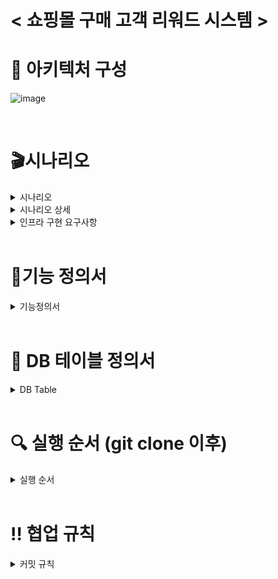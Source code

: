 # < 쇼핑몰 구매 고객 리워드 시스템 >
# 📄 아키텍처 구성
![image](https://user-images.githubusercontent.com/118877424/227402385-93f24094-9a1d-4bb9-b732-1fc5aa601674.png)

<br/>

# 🎬시나리오 
<details>
<summary>시나리오</summary>

<!-- summary 아래 한칸 공백 두어야함 -->
이커머스 업체인 샵스테이츠는 각종 굿즈를 판매하는 온라인 쇼핑몰을 운영하고 있습니다. 샵스테이츠는 충성 고객에 대한 이벤트를 기획하였습니다.

데일리 출석 이벤트를 제공하여, 꾸준히 방문 인증을 하는 고객에 대해 리워드를 제공하는 것이 목표입니다.

이를 위해서 기존에 잘 운영되고 있던 쇼핑몰 사이트 위에, 데일리 출석 이벤트를 위해 별도의 시스템을 구축하려고자 합니다.
</details>

<details>
<summary>시나리오 상세</summary>

<!-- summary 아래 한칸 공백 두어야함 -->
1. 이벤트 기간 : 2023년 3월 1일 ~ 3월 14일 (사용자는 총 14가지의 리워드 상품(상품고정)을 수령할 수 있다.)
2. 출석에 대한 리워드 수령 관련 내용
~~- **사용자**는 출석인증을 완료한 후 누적된 출석일에 해당하는 리워드 상품을 출석인증 완료와 동시에 상품을 수령할 수 있다.~~
- **사용자**는 출석인증을 통하여 인증용 토큰을 받은후 추가적으로 출석체크를 요청하면서 리워드 상품을 수령한다.  
- 리워드 항목은 아래 14가지로 고정되어 있다.
- 리워드 상품별 수령 횟수는 1회로 제한 된다.
- 🎁 누석 출석일 별 상품 목록
    
    
    | 누적 출석일 | 상 품 명 |
    | --- | --- |
    | 1 | 아이폰 14 |
    | 2 | 에어팟 맥스 2 |
    | 3 | MacBook Pro |
    | 4 | 금 10돈 |
    | 5 | 안희찬과의 데이트권 |
    | 6 | 이승준과의 식사 데이트권 |
    | 7 | 서영준과의 쇼핑 데이트권 |
    | 8 | 이창원과의 데이트권 |
    | 9 | 현금 1000 만원 |
    | 10 | KIA 스포티지 |
    | 11 | 에르메스 핸드백  |
    | 12 | 제네시스 GV80 |
    | 13 | 포르쉐 911 |
    | 14 | 롤스로이스 |
1. **사용자**는 이름/이메일/전화번호를 입력하여 출석 인증을 요청할 수 있다.
- 출석 인증 완료와 동시에 출석횟수 증가(일 1회 제한) 및 리워드 상품 수령
2. **사용자**는 자신의 출석 내역을 조회할 수 있다.
- 이벤트가 시작된 3월 1일 부터의 당일 까지의 출석횟수 조회
3. **사용자**는 본인이 수령가능한 리워드 상품을 조회할 수 있다.
- 리워드 상품 조회 시 누적 출석일별 상품 목록 14가지 조회
4. **리워드 시스템 관리자**는 고객(전체)의 출석 현황을 알 수 있다.
- 전체 고객의 이름, 출석일수를 불러온다.
5. **리워드 시스템 관리자**는 고객의 리워드 현황을 알 수 있다.
- 전체 고객의 이름, 수령한 리워드 내역을 확인 할 수 있다.
6. **리워드 시스템 관리자**는 고객 정보에 문제가 있을 시 수정을 할 수 있다.
7. **리워드 시스템 관리자**는 상품 수량을 임의적으로 수정 할 수 있다.
- 리워드 수량은 0~10 까지 조절할 수 있다. 
8. 사용자가 리워드 상품을 수령 할 때 리워드 상품 수량이 부족할 시 자동적으로 수량이 조절된다.
- 리워드 상품 수량이 3개 이하 까지 소모 됐을 경우 10개로 자동 충전 된다.
9. 리워드 상품 수량이 부족하여 자동 충전됨과 동시에 관리자에게 e-mail 로 충전 완료 메일이 전송된다.
10. ~~예시~~
    1. ~~김코딩  사용자의 출석 및 리워드 상품 수령~~
        - ~~출석 인증 필요 정보
        - name = 김코딩
        - email = asd123@gmail.com
        - phoneNum = 01012341234~~
        - ~~if) 1, 3, 5, 7, 10, 11, 12, 14일 출석
        - 누적 출석일 : 8일
        - 수령 가능 리워드 상품 : 1~8일차까지의 상품~~
</details>

<details>
<summary>인프라 구현 요구사항</summary>

<!-- summary 아래 한칸 공백 두어야함 -->
1. 사용자 인증 시스템과 리워드 시스템은 별개의 도메인으로 설계해야 합니다.
2. 두 개의 시스템은 느슨하게 결합되어야 합니다.
3. 모든 서버는 컨테이너 환경 또는 서버리스로 구현되어야 합니다.
4. 시스템 전반의 가용성을 고려해야 합니다.
5. 리워드 시스템 구현이 CI/CD에 의해 자동화되어야 합니다.
6. IaC화가 진행되어야 합니다.
</details>

<br/>

# 📑기능 정의서
<details>
<summary>기능정의서</summary>

<!-- summary 아래 한칸 공백 두어야함 -->
![image](https://user-images.githubusercontent.com/118877424/229817873-5a9ff210-7ff9-4031-a4f8-59c644a37156.png)

</details>

<br/>

# 💾 DB 테이블 정의서
<details>
<summary>DB Table</summary>

<!-- summary 아래 한칸 공백 두어야함 -->
![image](https://user-images.githubusercontent.com/99157446/226222967-4cda5155-292c-412c-9f81-2431d28540c5.png)
![image](https://user-images.githubusercontent.com/99157446/226222989-223c7e10-1541-4f2f-b646-b058919db1a6.png)
![image](https://user-images.githubusercontent.com/99157446/226233871-824af74a-970a-4900-acdb-5453b50fa2f8.png)

</details>

<br/>


# 🔍 실행 순서 (git clone 이후)
<details>
<summary>실행 순서</summary>

<!-- summary 아래 한칸 공백 두어야함 -->
* 첫번째. login-check-lambda 디렉토리
  1. npm install
  2. sls deploy          
  3. sls dynamodb:seed  // dynamoDB 테이블 생성 (userTable.json 소스 기반)

* 두번째. StockIncreaseLambda 디렉토리
  1. serverless plugin install -n serverless-lift 
  2. sls deploy

* 세번째. Admin-Control-Lambda 디렉토리
  1. sls deploy

* 네번째. clientFunction 디렉토리
  1. 소스코드 수정 후 git push 시 GitAction 을 통하여 설정된 AWS 계정의 ECR 레포지토리로 이미지 업로드 됨
  2. ECS Task 및 Service 의 배포 버전 개정 진행

* 다섯번째. 서비스 이용 (Postman 이용)
  1. 사용자 출석 인증 요청
    => POST : <ECS퍼블릭주소>:3000/user/attendance
    => Body : 인증 정보 입력
```
{
  "email": "asd123@gmail.com",
  "name": "김코딩",
  "phoneNum": "01012341234"
} 
```
출석 체크 완료

![image](https://user-images.githubusercontent.com/118877424/227089909-8f0efc09-2088-4900-a98f-7e08f37c4d53.png)

이미 출석 체크를 완료하여 리워드 보상을 받았을 경우
 
![image](https://user-images.githubusercontent.com/118877424/227089743-c74e8e6e-9d1d-4d4a-b233-cee2e94481f6.png)

사용자 인증정보 틀렸을 경우

![image](https://user-images.githubusercontent.com/118877424/227090291-28398b8e-8b0a-45e2-8b0f-f50765d76700.png)


  2. 사용자 출석 내역 조회 
    => POST : <ECS퍼블릭주소>:3000/user/attendance2
    => Body : 인증 정보 입력 (사용자 출석 인증 요청 시 Body와 동일)
    
 ![image](https://user-images.githubusercontent.com/118877424/227090003-3f8a6078-605f-43f2-8ac6-f0b73622ad32.png)

  
  3. 사용자의 수령 가능 리워드(누적 출석수)조회
    => GET : <ECS퍼블릭주소>:3000/user/reward
    
 ![image](https://user-images.githubusercontent.com/118877424/227089329-f700299d-6b19-450b-ac08-55b2b22d2f97.png)


  4. 리워드 시스템 관리자의 고객 출석 현황 조회
    => GET <Api gateway Endpoint/users/attendance>
![image](https://user-images.githubusercontent.com/99157446/227093462-bf36e88c-0004-447e-a9b1-e1f55caa5d8f.png)
  
  5. 리워드 시스템 관리자의 해당 고객의 리워드 수령 내역 조회
    => GET <Api gateway Endpoint/users/reward>
    ![image](https://user-images.githubusercontent.com/99157446/227094117-75eae7ae-3788-44f3-b044-a504773a6d8b.png)
    
  6. 리워드 시스템 관리자는 리워드의 수량을 조절할 수 있다.
    => PUT <Api gateway Endpoint/rewards
    ![image](https://user-images.githubusercontent.com/99157446/227094509-72851e10-e306-44dd-9996-2b17c0ba6be0.png)


* 여섯번째. 시스템 모니터링(CloudWatch)
  1. DynamoDB로의 접근 횟수에 따라 경보알람 발생 및 이메일 전송
  ![image](https://user-images.githubusercontent.com/118877424/227111679-e733e9ff-a938-4548-96f3-ff97d156d3e7.png)
    
  ![image](https://user-images.githubusercontent.com/118877424/227111459-7010c73c-36fd-4f9e-a7bd-104d8371cd5c.png)


  2. 시간 별 접근 횟수 모니터링
  
![image](https://user-images.githubusercontent.com/118877424/227111391-2fed3f72-d2af-4987-ace9-1b98d3273ee2.png)
</details>


<br/>

# ‼️ 협업 규칙
<details>
<summary>커밋 규칙</summary>
## 1. 커밋 규칙
커밋 명| 내용
-- | --
Create| 신규 생성
Update| 기존 파일 업데이트
Delete| 삭제
Fix| 오류 수정

## 2. Merge 규칙
요구사항에 대한 최소요구 사항 충족시 팀원과의 소통 후 동의하에 머지 진행.

## 3. Branch 정의
Branch 명 | 내용
-- | --
main | 제품으로 출시될 수 있는 브랜치


## 4. 상황 별 Git 조작 순서 및 방법
### git에 익숙하지 않은 팀원들을 위해 작성한 git command 및 조작 방법
* $ git pull : develop 브랜치의 최신 변경사항을 로컬로 가져온다. 
* $ git add <file 명>: git add . 를 통해 모든 파일을 staging area에 추가할 수 있다. 
* $ git commit -m "커밋메세지" 
* $ git push origin <feature branch>: origin(원격 저장소)의 feature branch로 로컬 변경 내역을 push
github에서 develop branch <- feature branch 방향으로  Pull Request 진행

리뷰가 종료되고 모든 팀원의 Approve 된다면 Merge한다. 

----
<!-- summary 아래 한칸 공백 두어야함 -->

</details>

























